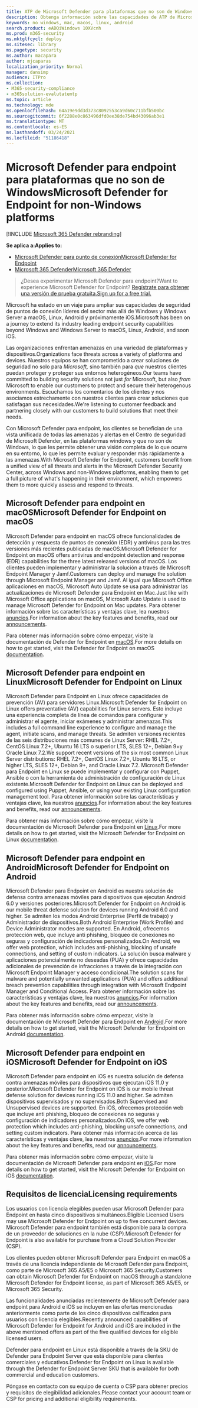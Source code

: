```yaml
---
title: ATP de Microsoft Defender para plataformas que no son de Windows
description: Obtenga información sobre las capacidades de ATP de Microsoft Defender para plataformas que no son de Windows
keywords: no windows, mac, macos, linux, android
search.product: eADQiWindows 10XVcnh
ms.prod: m365-security
ms.mktglfcycl: deploy
ms.sitesec: library
ms.pagetype: security
ms.author: macapara
author: mjcaparas
localization_priority: Normal
manager: dansimp
audience: ITPro
ms.collection:
- M365-security-compliance
- m365solution-evalutatemtp
ms.topic: article
ms.technology: mde
ms.openlocfilehash: 64a19e9dd3d373c8092553ca9d60c711bfb500bc
ms.sourcegitcommit: 6f2288e0c863496dfd0ee38de754bd43096ab3e1
ms.translationtype: MT
ms.contentlocale: es-ES
ms.lasthandoff: 03/24/2021
ms.locfileid: "51186418"
---
```

# <a name="microsoft-defender-for-endpoint-for-non-windows-platforms"></a><span data-ttu-id="5ee74-104">Microsoft Defender para endpoint para plataformas que no son de Windows</span><span class="sxs-lookup"><span data-stu-id="5ee74-104">Microsoft Defender for Endpoint for non-Windows platforms</span></span>

[!INCLUDE [Microsoft 365 Defender rebranding](../../includes/microsoft-defender.md)]

<span data-ttu-id="5ee74-105">**Se aplica a:**</span><span class="sxs-lookup"><span data-stu-id="5ee74-105">**Applies to:**</span></span>
- [<span data-ttu-id="5ee74-106">Microsoft Defender para punto de conexión</span><span class="sxs-lookup"><span data-stu-id="5ee74-106">Microsoft Defender for Endpoint</span></span>](https://go.microsoft.com/fwlink/p/?linkid=2154037)
- [<span data-ttu-id="5ee74-107">Microsoft 365 Defender</span><span class="sxs-lookup"><span data-stu-id="5ee74-107">Microsoft 365 Defender</span></span>](https://go.microsoft.com/fwlink/?linkid=2118804)


> <span data-ttu-id="5ee74-108">¿Desea experimentar Microsoft Defender para endpoint?</span><span class="sxs-lookup"><span data-stu-id="5ee74-108">Want to experience Microsoft Defender for Endpoint?</span></span> [<span data-ttu-id="5ee74-109">Regístrate para obtener una versión de prueba gratuita.</span><span class="sxs-lookup"><span data-stu-id="5ee74-109">Sign up for a free trial.</span></span>](https://www.microsoft.com/microsoft-365/windows/microsoft-defender-atp?ocid=docs-wdatp-exposedapis-abovefoldlink)

<span data-ttu-id="5ee74-110">Microsoft ha estado en un viaje para ampliar sus capacidades de seguridad de puntos de conexión líderes del sector más allá de Windows y Windows Server a macOS, Linux, Android y próximamente iOS.</span><span class="sxs-lookup"><span data-stu-id="5ee74-110">Microsoft has been on a journey to extend its industry leading endpoint security capabilities beyond Windows and Windows Server to macOS, Linux, Android, and soon iOS.</span></span>

<span data-ttu-id="5ee74-111">Las organizaciones enfrentan amenazas en una variedad de plataformas y dispositivos.</span><span class="sxs-lookup"><span data-stu-id="5ee74-111">Organizations face threats across a variety of platforms and devices.</span></span> <span data-ttu-id="5ee74-112">Nuestros equipos se han comprometido a crear soluciones de seguridad no solo para *Microsoft,* sino también para *que* nuestros clientes puedan proteger y proteger sus entornos heterogéneos.</span><span class="sxs-lookup"><span data-stu-id="5ee74-112">Our teams have committed to building security solutions not just *for* Microsoft, but also *from* Microsoft to enable our customers to protect and secure their heterogenous environments.</span></span> <span data-ttu-id="5ee74-113">Escuchamos los comentarios de los clientes y nos asociamos estrechamente con nuestros clientes para crear soluciones que satisfagan sus necesidades.</span><span class="sxs-lookup"><span data-stu-id="5ee74-113">We're listening to customer feedback and partnering closely with our customers to build solutions that meet their needs.</span></span>

<span data-ttu-id="5ee74-114">Con Microsoft Defender para endpoint, los clientes se benefician de una vista unificada de todas las amenazas y alertas en el Centro de seguridad de Microsoft Defender, en las plataformas windows y que no son de Windows, lo que les permite obtener una visión completa de lo que ocurre en su entorno, lo que les permite evaluar y responder más rápidamente a las amenazas.</span><span class="sxs-lookup"><span data-stu-id="5ee74-114">With Microsoft Defender for Endpoint, customers benefit from a unified view of all threats and alerts in the Microsoft Defender Security Center, across Windows and non-Windows platforms, enabling them to get a full picture of what's happening in their environment, which empowers them to more quickly assess and respond to threats.</span></span>

## <a name="microsoft-defender-for-endpoint-on-macos"></a><span data-ttu-id="5ee74-115">Microsoft Defender para endpoint en macOS</span><span class="sxs-lookup"><span data-stu-id="5ee74-115">Microsoft Defender for Endpoint on macOS</span></span> 

<span data-ttu-id="5ee74-116">Microsoft Defender para endpoint en macOS ofrece funcionalidades de detección y respuesta de puntos de conexión (EDR) y antivirus para las tres versiones más recientes publicadas de macOS.</span><span class="sxs-lookup"><span data-stu-id="5ee74-116">Microsoft Defender for Endpoint on macOS offers antivirus and endpoint detection and response (EDR) capabilities for the three latest released versions of macOS.</span></span> <span data-ttu-id="5ee74-117">Los clientes pueden implementar y administrar la solución a través de Microsoft Endpoint Manager y Jamf.</span><span class="sxs-lookup"><span data-stu-id="5ee74-117">Customers can deploy and manage the solution through Microsoft Endpoint Manager and Jamf.</span></span> <span data-ttu-id="5ee74-118">Al igual que Microsoft Office aplicaciones en macOS, Microsoft Auto Update se usa para administrar las actualizaciones de Microsoft Defender para Endpoint en Mac.</span><span class="sxs-lookup"><span data-stu-id="5ee74-118">Just like with Microsoft Office applications on macOS, Microsoft Auto Update is used to manage Microsoft Defender for Endpoint on Mac updates.</span></span> <span data-ttu-id="5ee74-119">Para obtener información sobre las características y ventajas clave, lea nuestros [anuncios](https://techcommunity.microsoft.com/t5/microsoft-defender-atp/bg-p/MicrosoftDefenderATPBlog/label-name/macOS).</span><span class="sxs-lookup"><span data-stu-id="5ee74-119">For information about the key features and benefits, read our [announcements](https://techcommunity.microsoft.com/t5/microsoft-defender-atp/bg-p/MicrosoftDefenderATPBlog/label-name/macOS).</span></span>

<span data-ttu-id="5ee74-120">Para obtener más información sobre cómo empezar, visite la documentación de Defender for Endpoint en [macOS](https://docs.microsoft.com/microsoft-365/security/defender-endpoint/microsoft-defender-atp-mac).</span><span class="sxs-lookup"><span data-stu-id="5ee74-120">For more details on how to get started, visit the Defender for Endpoint on macOS [documentation](https://docs.microsoft.com/microsoft-365/security/defender-endpoint/microsoft-defender-atp-mac).</span></span>

## <a name="microsoft-defender-for-endpoint-on-linux"></a><span data-ttu-id="5ee74-121">Microsoft Defender para endpoint en Linux</span><span class="sxs-lookup"><span data-stu-id="5ee74-121">Microsoft Defender for Endpoint on Linux</span></span>

<span data-ttu-id="5ee74-122">Microsoft Defender para Endpoint en Linux ofrece capacidades de prevención (AV) para servidores Linux.</span><span class="sxs-lookup"><span data-stu-id="5ee74-122">Microsoft Defender for Endpoint on Linux offers preventative (AV) capabilities for Linux servers.</span></span> <span data-ttu-id="5ee74-123">Esto incluye una experiencia completa de línea de comandos para configurar y administrar el agente, iniciar exámenes y administrar amenazas.</span><span class="sxs-lookup"><span data-stu-id="5ee74-123">This includes a full command line experience to configure and manage the agent, initiate scans, and manage threats.</span></span> <span data-ttu-id="5ee74-124">Se admiten versiones recientes de las seis distribuciones más comunes de Linux Server: RHEL 7.2+, CentOS Linux 7.2+, Ubuntu 16 LTS o superior LTS, SLES 12+, Debian 9+y Oracle Linux 7.2.</span><span class="sxs-lookup"><span data-stu-id="5ee74-124">We support recent versions of the six most common Linux Server distributions: RHEL 7.2+, CentOS Linux 7.2+, Ubuntu 16 LTS, or higher LTS, SLES 12+, Debian 9+, and Oracle Linux 7.2.</span></span> <span data-ttu-id="5ee74-125">Microsoft Defender para Endpoint en Linux se puede implementar y configurar con Puppet, Ansible o con la herramienta de administración de configuración de Linux existente.</span><span class="sxs-lookup"><span data-stu-id="5ee74-125">Microsoft Defender for Endpoint on Linux can be deployed and configured using Puppet, Ansible, or using your existing Linux configuration management tool.</span></span> <span data-ttu-id="5ee74-126">Para obtener información sobre las características y ventajas clave, lea nuestros [anuncios](https://techcommunity.microsoft.com/t5/microsoft-defender-atp/bg-p/MicrosoftDefenderATPBlog/label-name/Linux).</span><span class="sxs-lookup"><span data-stu-id="5ee74-126">For information about the key features and benefits, read our [announcements](https://techcommunity.microsoft.com/t5/microsoft-defender-atp/bg-p/MicrosoftDefenderATPBlog/label-name/Linux).</span></span>

<span data-ttu-id="5ee74-127">Para obtener más información sobre cómo empezar, visite la documentación de Microsoft Defender para Endpoint en [Linux](https://docs.microsoft.com/microsoft-365/security/defender-endpoint/microsoft-defender-atp-linux).</span><span class="sxs-lookup"><span data-stu-id="5ee74-127">For more details on how to get started, visit the Microsoft Defender for Endpoint on Linux [documentation](https://docs.microsoft.com/microsoft-365/security/defender-endpoint/microsoft-defender-atp-linux).</span></span>

## <a name="microsoft-defender-for-endpoint-on-android"></a><span data-ttu-id="5ee74-128">Microsoft Defender para endpoint en Android</span><span class="sxs-lookup"><span data-stu-id="5ee74-128">Microsoft Defender for Endpoint on Android</span></span>

<span data-ttu-id="5ee74-129">Microsoft Defender para Endpoint en Android es nuestra solución de defensa contra amenazas móviles para dispositivos que ejecutan Android 6.0 y versiones posteriores.</span><span class="sxs-lookup"><span data-stu-id="5ee74-129">Microsoft Defender for Endpoint on Android is our mobile threat defense solution for devices running Android 6.0 and higher.</span></span> <span data-ttu-id="5ee74-130">Se admiten los modos Android Enterprise (Perfil de trabajo) y Administrador de dispositivos.</span><span class="sxs-lookup"><span data-stu-id="5ee74-130">Both Android Enterprise (Work Profile) and Device Administrator modes are supported.</span></span> <span data-ttu-id="5ee74-131">En Android, ofrecemos protección web, que incluye anti phishing, bloqueo de conexiones no seguras y configuración de indicadores personalizados.</span><span class="sxs-lookup"><span data-stu-id="5ee74-131">On Android, we offer web protection, which includes anti-phishing, blocking of unsafe connections, and setting of custom indicators.</span></span> <span data-ttu-id="5ee74-132">La solución busca malware y aplicaciones potencialmente no deseadas (PUA) y ofrece capacidades adicionales de prevención de infracciones a través de la integración con Microsoft Endpoint Manager y acceso condicional.</span><span class="sxs-lookup"><span data-stu-id="5ee74-132">The solution scans for malware and potentially unwanted applications (PUA) and offers additional breach prevention capabilities through integration with Microsoft Endpoint Manager and Conditional Access.</span></span> <span data-ttu-id="5ee74-133">Para obtener información sobre las características y ventajas clave, lea nuestros [anuncios](https://techcommunity.microsoft.com/t5/microsoft-defender-atp/bg-p/MicrosoftDefenderATPBlog/label-name/Android).</span><span class="sxs-lookup"><span data-stu-id="5ee74-133">For information about the key features and benefits, read our [announcements](https://techcommunity.microsoft.com/t5/microsoft-defender-atp/bg-p/MicrosoftDefenderATPBlog/label-name/Android).</span></span>

<span data-ttu-id="5ee74-134">Para obtener más información sobre cómo empezar, visite la documentación de Microsoft Defender para Endpoint en [Android](https://docs.microsoft.com/microsoft-365/security/defender-endpoint/microsoft-defender-atp-android).</span><span class="sxs-lookup"><span data-stu-id="5ee74-134">For more details on how to get started, visit the Microsoft Defender for Endpoint on Android [documentation](https://docs.microsoft.com/microsoft-365/security/defender-endpoint/microsoft-defender-atp-android).</span></span>

## <a name="microsoft-defender-for-endpoint-on-ios"></a><span data-ttu-id="5ee74-135">Microsoft Defender para endpoint en iOS</span><span class="sxs-lookup"><span data-stu-id="5ee74-135">Microsoft Defender for Endpoint on iOS</span></span>

<span data-ttu-id="5ee74-136">Microsoft Defender para endpoint en iOS es nuestra solución de defensa contra amenazas móviles para dispositivos que ejecutan iOS 11.0 y posterior.</span><span class="sxs-lookup"><span data-stu-id="5ee74-136">Microsoft Defender for Endpoint on iOS is our mobile threat defense solution for devices running iOS 11.0 and higher.</span></span> <span data-ttu-id="5ee74-137">Se admiten dispositivos supervisados y no supervisados.</span><span class="sxs-lookup"><span data-stu-id="5ee74-137">Both Supervised and Unsupervised devices are supported.</span></span> <span data-ttu-id="5ee74-138">En iOS, ofrecemos protección web que incluye anti phishing, bloqueo de conexiones no seguras y configuración de indicadores personalizados.</span><span class="sxs-lookup"><span data-stu-id="5ee74-138">On iOS, we offer web protection which includes anti-phishing, blocking unsafe connections, and setting custom indicators.</span></span> <span data-ttu-id="5ee74-139">Para obtener más información acerca de las características y ventajas clave, lea nuestros [anuncios](https://techcommunity.microsoft.com/t5/microsoft-defender-for-endpoint/bg-p/MicrosoftDefenderATPBlog/label-name/iOS).</span><span class="sxs-lookup"><span data-stu-id="5ee74-139">For more information about the key features and benefits, read our [announcements](https://techcommunity.microsoft.com/t5/microsoft-defender-for-endpoint/bg-p/MicrosoftDefenderATPBlog/label-name/iOS).</span></span> 

<span data-ttu-id="5ee74-140">Para obtener más información sobre cómo empezar, visite la documentación de Microsoft Defender para endpoint en [iOS](https://docs.microsoft.com/microsoft-365/security/defender-endpoint/microsoft-defender-atp-ios).</span><span class="sxs-lookup"><span data-stu-id="5ee74-140">For more details on how to get started, visit the Microsoft Defender for Endpoint on iOS [documentation](https://docs.microsoft.com/microsoft-365/security/defender-endpoint/microsoft-defender-atp-ios).</span></span>

## <a name="licensing-requirements"></a><span data-ttu-id="5ee74-141">Requisitos de licencia</span><span class="sxs-lookup"><span data-stu-id="5ee74-141">Licensing requirements</span></span> 

<span data-ttu-id="5ee74-142">Los usuarios con licencia elegibles pueden usar Microsoft Defender para Endpoint en hasta cinco dispositivos simultáneos.</span><span class="sxs-lookup"><span data-stu-id="5ee74-142">Eligible Licensed Users may use Microsoft Defender for Endpoint on up to five concurrent devices.</span></span> <span data-ttu-id="5ee74-143">Microsoft Defender para endpoint también está disponible para la compra de un proveedor de soluciones en la nube (CSP).</span><span class="sxs-lookup"><span data-stu-id="5ee74-143">Microsoft Defender for Endpoint is also available for purchase from a Cloud Solution Provider (CSP).</span></span>

<span data-ttu-id="5ee74-144">Los clientes pueden obtener Microsoft Defender para Endpoint en macOS a través de una licencia independiente de Microsoft Defender para Endpoint, como parte de Microsoft 365 A5/E5 o Microsoft 365 Security.</span><span class="sxs-lookup"><span data-stu-id="5ee74-144">Customers can obtain Microsoft Defender for Endpoint on macOS through a standalone Microsoft Defender for Endpoint license, as part of Microsoft 365 A5/E5, or Microsoft 365 Security.</span></span>

<span data-ttu-id="5ee74-145">Las funcionalidades anunciadas recientemente de Microsoft Defender para endpoint para Android e iOS se incluyen en las ofertas mencionadas anteriormente como parte de los cinco dispositivos calificados para usuarios con licencia elegibles.</span><span class="sxs-lookup"><span data-stu-id="5ee74-145">Recently announced capabilities of Microsoft Defender for Endpoint for Android and iOS are included in the above mentioned offers as part of the five qualified devices for eligible licensed users.</span></span>

<span data-ttu-id="5ee74-146">Defender para endpoint en Linux está disponible a través de la SKU de Defender para Endpoint Server que está disponible para clientes comerciales y educativos.</span><span class="sxs-lookup"><span data-stu-id="5ee74-146">Defender for Endpoint on Linux is available through the Defender for Endpoint Server SKU that is available for both commercial and education customers.</span></span>

<span data-ttu-id="5ee74-147">Póngase en contacto con su equipo de cuenta o CSP para obtener precios y requisitos de elegibilidad adicionales.</span><span class="sxs-lookup"><span data-stu-id="5ee74-147">Please contact your account team or CSP for pricing and additional eligibility requirements.</span></span>
